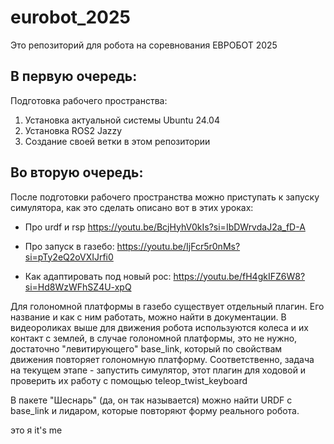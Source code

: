 # eurobot_2025

Это репозиторий для робота на соревнования ЕВРОБОТ 2025

## В первую очередь:

Подготовка рабочего пространства:

1) Установка актуальной системы Ubuntu 24.04
2) Установка ROS2 Jazzy
3) Создание своей ветки в этом репозитории


## Во вторую очередь:

После подготовки рабочего пространства можно приступать к запуску симулятора, как это сделать описано вот в этих уроках:

- Про urdf и rsp https://youtu.be/BcjHyhV0kIs?si=IbDWrvdaJ2a_fD-A

- Про запуск в газебо: https://youtu.be/IjFcr5r0nMs?si=pTy2eQ2oVXIJrfi0

- Как адаптировать под новый рос: https://youtu.be/fH4gkIFZ6W8?si=Hd8WzWFhSZ4U-xpQ 


Для голономной платформы в газебо существует отдельный плагин. Его название и как с ним работать, можно найти в документации. В видеороликах выше для движения робота используются колеса и их контакт с землей, в случае голономной платформы, это не нужно, достаточно "левитирующего" base_link, который по свойствам движения повторяет голономную платформу.  Соответственно, задача на текущем этапе - запустить симулятор, этот плагин для ходовой и проверить их работу с помощью teleop_twist_keyboard

В пакете "Шеснарь" (да, он так называется) можно найти URDF с base_link и лидаром, которые повторяют форму реального робота.

это я
it's me